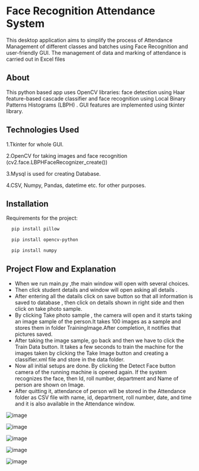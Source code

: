 
# Face Recognition Attendance System

This desktop application aims to simplify the process of Attendance Management of different classes and batches using Face Recognition and user-friendly GUI. The management of data and marking of attendance is carried out in Excel files
## About

This python based app uses OpenCV libraries: face detection using Haar feature-based cascade classifier and face recognition using Local Binary Patterns Histograms (LBPH) . GUI features are implemented using tkinter library.
## Technologies Used

1.Tkinter for whole GUI.

2.OpenCV for taking images and face recognition (cv2.face.LBPHFaceRecognizer_create())

3.Mysql is used for creating Database.

4.CSV, Numpy, Pandas, datetime etc. for other purposes.


## Installation

Requirements for the project:

```bash
  pip install pillow
``` 
```bash
  pip install opencv-python
```   
```bash
  pip install numpy
```

## Project Flow and Explanation

- When we run main.py ,the main window will open with several choices.
- Then click student details and window will open asking all details .
- After entering all the datails click on save button so that all information is saved to database , then click on details shown in right side and then click on take photo sample.
- By clicking Take photo sample , the camera will open and it starts taking an image sample of the person.It takes 100 images as a sample and stores them in folder TrainingImage.After completion, it notifies that pictures saved.
- After taking the image sample, go back and then we have to click the Train Data button. It takes a few seconds to train the machine for the images taken by clicking the Take Image button and creating a classifier.xml file and store in the data folder.
- Now all initial setups are done. By clicking the Detect Face button camera of the running machine is opened again. If the system recognizes the face, then Id, roll number, department and Name of person are shown on Image.
- After quitting it, attendance of person will be stored in the Attendance folder as CSV file with name, id, department, roll number, date, and time and it is also available in the Attendance window.

![image](https://user-images.githubusercontent.com/78557067/170825262-7daf81d0-9e4c-45cb-9d89-cd41367d2ee2.png)

![image](https://user-images.githubusercontent.com/78557067/170825303-e9cff908-9c0e-4a93-a992-4e8d8322b52c.png)

![image](https://user-images.githubusercontent.com/78557067/170825324-d5de8a1b-4494-474d-88b5-09c349b3e7c2.png)

![image](https://user-images.githubusercontent.com/78557067/170825340-fe319c6a-19e6-4af8-9310-2562ff1e793f.png)

![image](https://user-images.githubusercontent.com/78557067/170825397-c498af7d-fe23-4c2e-b809-98b7a8bf8c7e.png)



